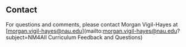 ## Contact

For questions and comments, please contact Morgan Vigil-Hayes at [morgan.vigil-hayes@nau.edu](mailto:morgan.vigil-hayes@nau.edu?subject=NM4All Curriculum Feedback and Questions)


